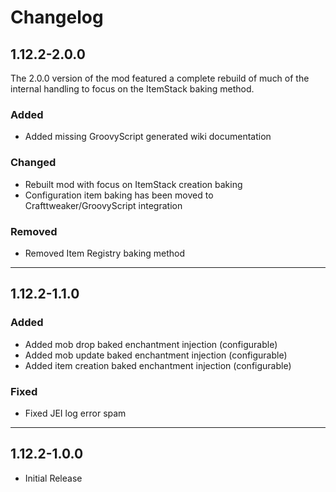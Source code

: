 # Changelog
## 1.12.2-2.0.0
The 2.0.0 version of the mod featured a complete rebuild of much of the internal handling to focus on the ItemStack baking method.
### Added
- Added missing GroovyScript generated wiki documentation
### Changed
- Rebuilt mod with focus on ItemStack creation baking
- Configuration item baking has been moved to Crafttweaker/GroovyScript integration
### Removed
- Removed Item Registry baking method

---

## 1.12.2-1.1.0
### Added
- Added mob drop baked enchantment injection (configurable)
- Added mob update baked enchantment injection (configurable)
- Added item creation baked enchantment injection (configurable)

### Fixed
- Fixed JEI log error spam

---

## 1.12.2-1.0.0
- Initial Release